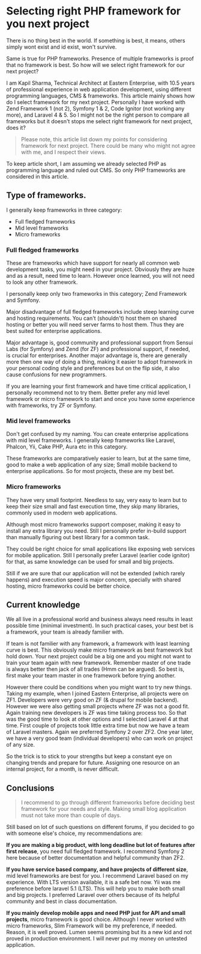 # Selecting right PHP framework for you next project

There is no thing best in the world. If something is best, it means, others simply wont exist and id exist, won't survive.

Same is true for PHP frameworks. Presence of multiple frameworks is proof that no framework is best. So how will we select right framework for our next project?

I am Kapil Sharma, Technical Architect at Eastern Enterprise, with 10.5 years of professional experience in web application development, using different programming languages, CMS & frameworks. This article mainly shows how do I select framework for my next project. Personally I have worked with Zend Framework 1 (not 2), Symfony 1 & 2, Code Ignitor (not working any more), and Laravel 4 & 5. So I might not be the right person to compare all frameworks but it doesn't stops me select right framework for next project, does it?

> Please note, this article list down my points for considering framework for next project. There could be many who might not agree with me, and I respect their views.

To keep article short, I am assuming we already selected PHP as programming language and ruled out CMS. So only PHP frameworks are considered in this article.

## Type of frameworks.

I generally keep frameworks in three category:

- Full fledged frameworks
- Mid level frameworks
- Micro frameworks

### Full fledged frameworks

These are frameworks which have support for nearly all common web development tasks, you might need in your project. Obviously they are huze and as a result, need time to learn. However once learned, you will not need to look any other framework.

I personally keep only two frameworks in this category; Zend Framework and Symfony.

Major disadvantage of full fledged frameworks include steep learning curve and hosting requirements. You can't (shouldn't) host them on shared hosting or better you will need server farms to host them. Thus they are best suited for enterprise applications.

Major advantage is, good community and professional  support from Sensui Labs (for Symfony) and Zend (for ZF) and professional support, if needed, is crucial for enterprises. Another major advantage is, there are generally more then one way of doing a thing, making it easier to adopt framework in your personal coding style and preferences but on the flip side, it also cause confusions for new programmers.

If you are learning your first framework and have time critical application, I personally recommend not to try them. Better prefer any mid level framework or micro framework to start and once you have some experience with frameworks, try ZF or Symfony.

### Mid level frameworks

Don't get confused by my naming. You can create enterprise applications with mid level frameworks. I generally keep frameworks like Laravel, Phalcon, Yii, Cake PHP, Aura etc in this category.

These frameworks are comparatively easier to learn, but at the same time, good to make a web application of any size; Small mobile backend to enterprise applications. So for  most projects, these are my best bet.

### Micro frameworks

They have very small footprint. Needless to say, very easy to learn but to keep their size small and fast execution time, they skip many libraries, commonly used in modern web applications.

Although most micro frameworks support composer, making it easy to install any extra library you need. Still I personally prefer in-build support than manually figuring out best library for a common task.

They could be right choice for small applications like exposing web services for mobile application. Still I personally prefer Laravel (earlier code ignitor) for that, as same knowledge can be used for small and big projects.

Still if we are sure that our application will not be extended (which rarely happens) and execution speed is major concern, specially with shared hosting, micro frameworks could be better choice.

## Current knowledge

We all live in a professional world and business always need results in least possible time (minimal investment). In such practical cases, your best bet is a framework, your team is already familier with.

If team is not familier with any framework, a framework with least learning curve is best. This obviously make micro framework as best framework but hold down. Your next project could be a big one and you might not want to train your team again with new framework. Remember master of one trade is always better then jack of all trades (Hmm can be argued). So best is, first make your team master in one framework before trying another.

However there could be conditions when you might want to try new things. Taking my example, when I joined Eastern Enterprise, all projects were on ZF1. Developers were very good on ZF (& drupal for mobile backend). However we were also getting small projects where ZF was not a good fit. Again training new developers is ZF was time taking process too. So that was the good time to look at other options and I selected Laravel 4 at that time. First couple of projects took little extra time but now we have a team of Laravel masters. Again we preferred Symfony 2 over ZF2. One year later, we have a very good team (individual developers) who can work on project of any size.

So the trick is to stick to your strengths but keep a constant eye on changing trends and prepare for future. Assigning one resource on an internal project, for a month, is never difficult.

## Conclusions

> I recommend to go through different frameworks before deciding best framework for your needs and style. Making small blog application must not take more than couple of days.

Still based on lot of such questions on different forums, if you decided to go with someone else's choice, my recommendations are:

**If you are making a big product, with long deadline but lot of features after first release**, you need full fledged framework. I recommend Symfony 2 here because of better documentation and  helpful community than ZF2.

**If you have service based company, and have projects of different size**, mid level frameworks are best for you. I recommend Laravel based on my experience. With LTS version available, it is a safe bet now. Yii was me preference before laravel 5.1 (LTS). This will help you to make both small and big projects. I preferred Laravel over others because of its helpful community and best in class documentation.

**If you mainly develop mobile apps and need PHP just for API and small projects**, micro framework is good choice. Although I never worked with micro frameworks, Slim Framework will be my preference, if needed. Reason, it is well proved. Lumen seems promising but its a new kid and not proved in production environment. I will never put my money on untested application.
